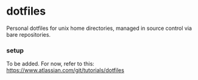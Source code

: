# dotfiles
Personal dotfiles for unix home directories, managed in source control via bare repositories.

### setup

To be added. For now, refer to this: https://www.atlassian.com/git/tutorials/dotfiles

